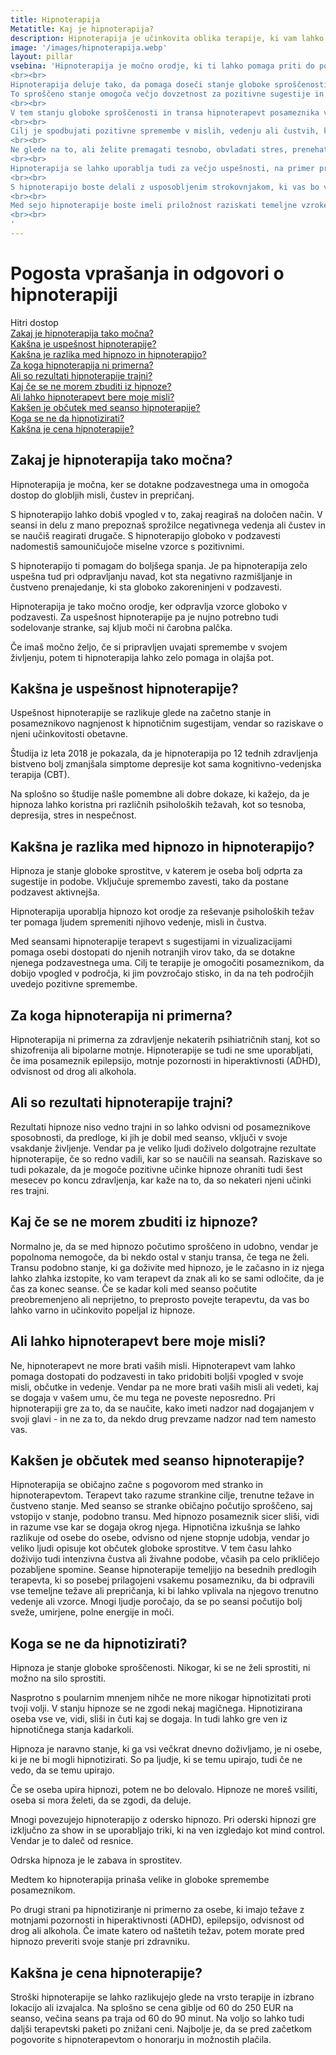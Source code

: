 ```yaml
---
title: Hipnoterapija
Metatitle: Kaj je hipnoterapija?
description: Hipnoterapija je učinkovita oblika terapije, ki vam lahko pomaga pri premagovanju različnih težav. V tem članku boste našli odgovore na nekatera pogosta vprašanja o hipnoterapiji.
image: '/images/hipnoterapija.webp'
layout: pillar
vsebina: 'Hipnoterapija je močno orodje, ki ti lahko pomaga priti do podzavesti in narediti trajne spremembe v življenju. Hipnoterapija je varen in naraven način za dostop do delov uma, ki nadzorujejo navade, prepričanja in vedenje.
<br><br>
Hipnoterapija deluje tako, da pomaga doseči stanje globoke sproščenosti in povečane sugestivnosti, čemer rečemo tudi trans.
To sproščeno stanje omogoča večjo dovzetnost za pozitivne sugestije in podobe. Hipnoza je stanje, ko se zavest spremeni in gredo možgani iz beta delovanja v alfa stanje v katerem je posameznik bolj dojemljiv za sugestije.
<br><br>
V tem stanju globoke sproščenosti in transa hipnoterapevt posameznika vodi k raziskovanju in obravnavanju osnovnih prepričanj, čustev ali vedenja, ki prispevajo k njegovi težavi. Z uporabo pozitivnih sugestij in tehnik vizualizacije hipnoterapevt pomaga posamezniku preoblikovati negativne misli, premagati omejujoča prepričanja in razviti nove mehanizme obvladovanja. 
<br><br>
Cilj je spodbujati pozitivne spremembe v mislih, vedenju ali čustvih, ki lahko izboljšajo splošno dobro počutje posameznika. Posebne tehnike, ki se uporabljajo pri hipnoterapiji, se lahko razlikujejo glede na pristop in potrebe posameznika.
<br><br>
Ne glede na to, ali želite premagati tesnobo, obvladati stres, prenehati kaditi, shujšati ali preprosto izboljšati svoje splošno počutje, ti lahko hipnoterapija pomaga. 
<br><br>
Hipnoterapija se lahko uporablja tudi za večjo uspešnosti, na primer pri športu ali javnem nastopanju, in za pomoč posameznikom pri doseganju ciljev osebne rasti in samoizboljšanja.
<br><br>
S hipnoterapijo boste delali z usposobljenim strokovnjakom, ki vas bo vodil v stanje globoke sprostitve, kjer je vaša podzavest bolj dovzetna za pozitivne predloge in nove ideje.
<br><br>
Med sejo hipnoterapije boste imeli priložnost raziskati temeljne vzroke svojih težav in si prizadevati za rešitev, ki je prilagojena vašim edinstvenim potrebam. Naučili se boste močnih tehnik, ki vam bodo pomagale upravljati svoje misli in čustva, da boste lahko prevzeli nadzor nad svojim življenjem in dosegli svoje cilje.
<br><br>
'
---
```




# Pogosta vprašanja in odgovori o hipnoterapiji

Hitri dostop  
[Zakaj je hipnoterapija tako močna?](#mocna)  
[Kakšna je uspešnost hipnoterapije?](#uspesnost)  
[Kakšna je razlika med hipnozo in hipnoterapijo?](#razlika)  
[Za koga hipnoterapija ni primerna?](#niprimerna)  
[Ali so rezultati hipnoterapije trajni?](#rezultati)  
[Kaj če se ne morem zbuditi iz hipnoze?](#zbuditi)  
[Ali lahko hipnoterapevt bere moje misli?](#misli)  
[Kakšen je občutek med seanso hipnoterapije?](#obcutek)  
[Koga se ne da hipnotizirati?](#neda)  
[Kakšna je cena hipnoterapije?](#cena)  


<a name="mocna"></a>
## Zakaj je hipnoterapija tako močna?

Hipnoterapija je močna, ker se dotakne podzavestnega uma in omogoča dostop do globljih misli, čustev in prepričanj.

S hipnoterapijo lahko dobiš vpogled v to, zakaj reagiraš na določen način. V seansi in delu z mano prepoznaš sprožilce negativnega vedenja ali čustev in se naučiš reagirati drugače. S hipnoterapijo globoko v podzavesti nadomestiš samouničujoče miselne vzorce s pozitivnimi. 

S hipnoterapijo ti pomagam do boljšega spanja. Je pa hipnoterapija zelo uspešna tud pri odpravljanju navad, kot sta negativno razmišljanje in čustveno prenajedanje, ki sta globoko zakoreninjeni v podzavesti.

Hipnoterapija je tako močno orodje, ker odpravlja vzorce globoko v podzavesti. Za uspešnost hipnoterapije pa je nujno potrebno tudi sodelovanje stranke, saj kljub moči ni čarobna palčka. 

Če imaš močno željo, če si pripravljen uvajati spremembe v svojem življenju, potem ti hipnoterapija lahko zelo pomaga in olajša pot.


<a name="uspesnost"></a>
## Kakšna je uspešnost hipnoterapije?

Uspešnost hipnoterapije se razlikuje glede na začetno stanje in posameznikovo nagnjenost k hipnotičnim sugestijam, vendar so raziskave o njeni učinkovitosti obetavne. 

Študija iz leta 2018 je pokazala, da je hipnoterapija po 12 tednih zdravljenja bistveno bolj zmanjšala simptome depresije kot sama kognitivno-vedenjska terapija (CBT). 

Na splošno so študije našle pomembne ali dobre dokaze, ki kažejo, da je hipnoza lahko koristna pri različnih psiholoških težavah, kot so tesnoba, depresija, stres in nespečnost.



<a name="razlika"></a>
## Kakšna je razlika med hipnozo in hipnoterapijo?

Hipnoza je stanje globoke sprostitve, v katerem je oseba bolj odprta za sugestije in podobe. Vključuje spremembo zavesti, tako da postane podzavest aktivnejša. 

Hipnoterapija uporablja hipnozo kot orodje za reševanje psiholoških težav ter pomaga ljudem spremeniti njihovo vedenje, misli in čustva. 

Med seansami hipnoterapije terapevt s sugestijami in vizualizacijami pomaga osebi dostopati do njenih notranjih virov tako, da se dotakne njenega podzavestnega uma. Cilj te terapije je omogočiti posameznikom, da dobijo vpogled v področja, ki jim povzročajo stisko, in da na teh področjih uvedejo pozitivne spremembe.




<a name="niprimerna"></a>
## Za koga hipnoterapija ni primerna?

Hipnoterapija ni primerna za zdravljenje nekaterih psihiatričnih stanj, kot so shizofrenija ali bipolarne motnje. Hipnoterapije se tudi ne sme uporabljati, če ima posameznik epilepsijo, motnje pozornosti in hiperaktivnosti (ADHD), odvisnost od drog ali alkohola.



<a name="rezultati"></a>
## Ali so rezultati hipnoterapije trajni?

Rezultati hipnoze niso vedno trajni in so lahko odvisni od posameznikove sposobnosti, da predloge, ki jih je dobil med seanso, vključi v svoje vsakdanje življenje. Vendar pa je veliko ljudi doživelo dolgotrajne rezultate hipnoterapije, če so redno vadili, kar so se naučili na seansah. Raziskave so tudi pokazale, da je mogoče pozitivne učinke hipnoze ohraniti tudi šest mesecev po koncu zdravljenja, kar kaže na to, da so nekateri njeni učinki res trajni.


<a name="zbuditi"></a>
## Kaj če se ne morem zbuditi iz hipnoze?

Normalno je, da se med hipnozo počutimo sproščeno in udobno, vendar je popolnoma nemogoče, da bi nekdo ostal v stanju transa, če tega ne želi. Transu podobno stanje, ki ga doživite med hipnozo, je le začasno in iz njega lahko zlahka izstopite, ko vam terapevt da znak ali ko se sami odločite, da je čas za konec seanse. Če se kadar koli med seanso počutite preobremenjeno ali neprijetno, to preprosto povejte terapevtu, da vas bo lahko varno in učinkovito popeljal iz hipnoze.


<a name="misli"></a>
## Ali lahko hipnoterapevt bere moje misli?

Ne, hipnoterapevt ne more brati vaših misli. Hipnoterapevt vam lahko pomaga dostopati do podzavesti in tako pridobiti boljši vpogled v svoje misli, občutke in vedenje. Vendar pa ne more brati vaših misli ali vedeti, kaj se dogaja v vašem umu, če mu tega ne poveste neposredno. Pri hipnoterapiji gre za to, da se naučite, kako imeti nadzor nad dogajanjem v svoji glavi - in ne za to, da nekdo drug prevzame nadzor nad tem namesto vas.


<a name="obcutek"></a>
## Kakšen je občutek med seanso hipnoterapije?

Hipnoterapija se običajno začne s pogovorom med stranko in hipnoterapevtom. Terapevt tako razume strankine cilje, trenutne težave in čustveno stanje. Med seanso se stranke običajno počutijo sproščeno, saj vstopijo v stanje, podobno transu. 
Med hipnozo posameznik sicer sliši, vidi in razume vse kar se dogaja okrog njega. Hipnotična izkušnja se lahko razlikuje od osebe do osebe, odvisno od njene stopnje udobja, vendar jo veliko ljudi opisuje kot občutek globoke sprostitve. V tem času lahko doživijo tudi intenzivna čustva ali živahne podobe, včasih pa celo prikličejo pozabljene spomine. Seanse hipnoterapije temeljijo na besednih predlogih terapevta, ki so posebej prilagojeni vsakemu posamezniku, da bi odpravili vse temeljne težave ali prepričanja, ki bi lahko vplivala na njegovo trenutno vedenje ali vzorce. Mnogi ljudje poročajo, da se po seansi počutijo bolj sveže, umirjene, polne energije in moči.



<a name="neda"></a>
## Koga se ne da hipnotizirati?

Hipnoza je stanje globoke sproščenosti. Nikogar, ki se ne želi sprostiti, ni možno na silo sprostiti.

Nasprotno s poularnim mnenjem nihče ne more nikogar hipnotizitati proti tvoji volji. 
V stanju hipnoze se ne zgodi nekaj magičnega. Hipnotizirana oseba vse ve, vidi, sliši in čuti kaj se dogaja. In tudi lahko gre ven iz hipnotičnega stanja kadarkoli.


Hipnoza je naravno stanje, ki ga vsi večkrat dnevno doživljamo, je ni osebe, ki je ne bi mogli hipnotizirati. So pa ljudje, ki se temu upirajo, tudi če ne vedo, da se temu upirajo.

Če se oseba upira hipnozi, potem ne bo delovalo. Hipnoze ne moreš vsiliti, oseba si mora želeti, da se zgodi, da deluje.

Mnogi povezujejo hipnoterapijo z odersko hipnozo. Pri oderski hipnozi gre izključno za show in se uporabljajo triki, ki na ven izgledajo kot mind control. Vendar je to daleč od resnice.

Odrska hipnoza je le zabava in sprostitev.

Medtem ko hipnoterapija prinaša velike in globoke spremembe posameznikom.


Po drugi strani pa hipnotiziranje ni primerno za osebe, ki imajo težave z motnjami pozornosti in hiperaktivnosti (ADHD), epilepsijo, odvisnost od drog ali alkohola. Če imate katero od naštetih težav, potem morate pred hipnozo preveriti svoje stanje pri zdravniku.


<a name="cena"></a>
## Kakšna je cena hipnoterapije?

Stroški hipnoterapije se lahko razlikujejo glede na vrsto terapije in izbrano lokacijo ali izvajalca. Na splošno se cena giblje od 60 do 250 EUR na seanso, večina seans pa traja od 60 do 90 minut. Na voljo so lahko tudi daljši terapevtski paketi po znižani ceni. Najbolje je, da se pred začetkom pogovorite s hipnoterapevtom o honorarju in možnostih plačila.